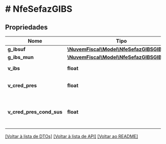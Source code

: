 # # NfeSefazGIBS

## Propriedades

Nome | Tipo | Descrição | Comentários
------------ | ------------- | ------------- | -------------
**g_ibsuf** | [**\NuvemFiscal\Model\NfeSefazGIBSGIBSUF**](NfeSefazGIBSGIBSUF.md) |  |
**g_ibs_mun** | [**\NuvemFiscal\Model\NfeSefazGIBSGIBSMun**](NfeSefazGIBSGIBSMun.md) |  |
**v_ibs** | **float** | Valor total do IBS. |
**v_cred_pres** | **float** | Total do Crédito Presumido. |
**v_cred_pres_cond_sus** | **float** | Total do Crédito Presumido Condição Suspensiva. |

[[Voltar à lista de DTOs]](../../README.md#models) [[Voltar à lista de API]](../../README.md#endpoints) [[Voltar ao README]](../../README.md)
